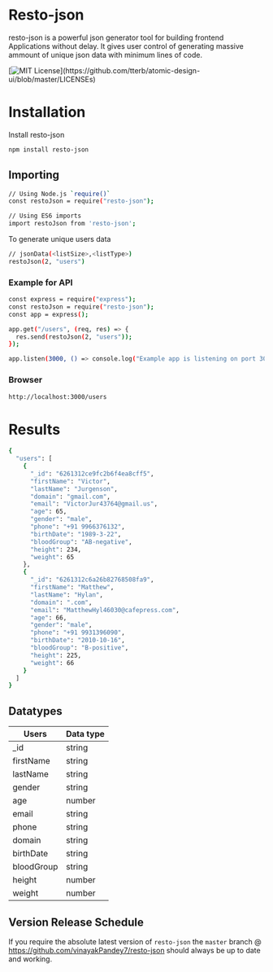 # Resto-json
resto-json is a powerful json generator tool for building frontend Applications without delay. It gives user control of generating massive ammount of unique json data with minimum lines of code.

[![MIT License](https://img.shields.io/apm/l/atomic-design-ui.svg?)](https://github.com/tterb/atomic-design-ui/blob/master/LICENSEs)


# Installation
Install resto-json

```bash
npm install resto-json
```

## Importing
```bash
// Using Node.js `require()`
const restoJson = require("resto-json");

// Using ES6 imports
import restoJson from 'resto-json';
```

To generate unique users data
```bash
// jsonData(<listSize>,<listType>)
restoJson(2, "users")
```



### Example for API 
```bash
const express = require("express");
const restoJson = require("resto-json");
const app = express();

app.get("/users", (req, res) => {
  res.send(restoJson(2, "users"));
});

app.listen(3000, () => console.log("Example app is listening on port 3000."));
```

### Browser
```bash
http://localhost:3000/users
```

# Results
```bash
{
  "users": [
    {
      "_id": "6261312ce9fc2b6f4ea8cff5",
      "firstName": "Victor",
      "lastName": "Jurgenson",
      "domain": "gmail.com",
      "email": "VictorJur43764@gmail.us",
      "age": 65,
      "gender": "male",
      "phone": "+91 9966376132",
      "birthDate": "1989-3-22",
      "bloodGroup": "AB-negative",
      "height": 234,
      "weight": 65
    },
    {
      "_id": "6261312c6a26b82768508fa9",
      "firstName": "Matthew",
      "lastName": "Hylan",
      "domain": ".com",
      "email": "MatthewHyl46030@cafepress.com",
      "age": 66,
      "gender": "male",
      "phone": "+91 9931396090",
      "birthDate": "2010-10-16",
      "bloodGroup": "B-positive",
      "height": 225,
      "weight": 66
    }
  ]
}
```


## Datatypes

| Users             | Data type                                                               |
| ----------------- | ------------------------------------------------------------------ |
| _id | string
| firstName | string
| lastName | string |
| gender | string |
| age | number |
| email | string |
| phone | string |
| domain | string |
| birthDate | string |
| bloodGroup | string |
| height | number |
| weight | number |




## Version Release Schedule

If you require the absolute latest version of `resto-json` the `master` branch @ <https://github.com/vinayakPandey7/resto-json> should always be up to date and working.

